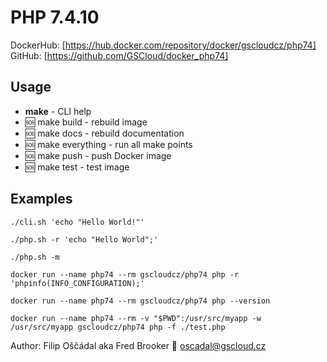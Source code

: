 # PHP 7.4.10

DockerHub: [https://hub.docker.com/repository/docker/gscloudcz/php74]  
GitHub: [https://github.com/GSCloud/docker_php74]

## Usage

* **make** - CLI help
* 🆘 make build - rebuild image
* 🆘 make docs - rebuild documentation
* 🆘 make everything - run all make points
* 🆘 make push - push Docker image
* 🆘 make test - test image

## Examples

`./cli.sh 'echo "Hello World!"'`  

`./php.sh -r 'echo "Hello World";'`  

`./php.sh -m`

`docker run --name php74 --rm gscloudcz/php74 php -r 'phpinfo(INFO_CONFIGURATION);'`

`docker run --name php74 --rm gscloudcz/php74 php --version`

`docker run --name php74 --rm -v "$PWD":/usr/src/myapp -w /usr/src/myapp gscloudcz/php74 php -f ./test.php`

Author: Filip Oščádal aka Fred Brooker 💌 <oscadal@gscloud.cz>
